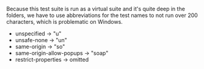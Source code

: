 Because this test suite is run as a virtual suite and it's quite deep in the
folders, we have to use abbreviations for the test names to not run over 200
characters, which is problematic on Windows.

* unspecified -> "u"
* unsafe-none -> "un"
* same-origin -> "so"
* same-origin-allow-popups -> "soap"
* restrict-properties -> omitted
